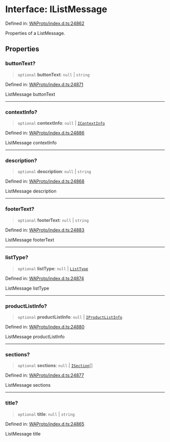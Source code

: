 # Interface: IListMessage

Defined in: [WAProto/index.d.ts:24862](https://github.com/Fokusdotid/Baileys/blob/3533fb5d5a1e97f0cc8384505a121b389a346518/WAProto/index.d.ts#L24862)

Properties of a ListMessage.

## Properties

### buttonText?

> `optional` **buttonText**: `null` \| `string`

Defined in: [WAProto/index.d.ts:24871](https://github.com/Fokusdotid/Baileys/blob/3533fb5d5a1e97f0cc8384505a121b389a346518/WAProto/index.d.ts#L24871)

ListMessage buttonText

***

### contextInfo?

> `optional` **contextInfo**: `null` \| [`IContextInfo`](../../../interfaces/IContextInfo.md)

Defined in: [WAProto/index.d.ts:24886](https://github.com/Fokusdotid/Baileys/blob/3533fb5d5a1e97f0cc8384505a121b389a346518/WAProto/index.d.ts#L24886)

ListMessage contextInfo

***

### description?

> `optional` **description**: `null` \| `string`

Defined in: [WAProto/index.d.ts:24868](https://github.com/Fokusdotid/Baileys/blob/3533fb5d5a1e97f0cc8384505a121b389a346518/WAProto/index.d.ts#L24868)

ListMessage description

***

### footerText?

> `optional` **footerText**: `null` \| `string`

Defined in: [WAProto/index.d.ts:24883](https://github.com/Fokusdotid/Baileys/blob/3533fb5d5a1e97f0cc8384505a121b389a346518/WAProto/index.d.ts#L24883)

ListMessage footerText

***

### listType?

> `optional` **listType**: `null` \| [`ListType`](../namespaces/ListMessage/enumerations/ListType.md)

Defined in: [WAProto/index.d.ts:24874](https://github.com/Fokusdotid/Baileys/blob/3533fb5d5a1e97f0cc8384505a121b389a346518/WAProto/index.d.ts#L24874)

ListMessage listType

***

### productListInfo?

> `optional` **productListInfo**: `null` \| [`IProductListInfo`](../namespaces/ListMessage/interfaces/IProductListInfo.md)

Defined in: [WAProto/index.d.ts:24880](https://github.com/Fokusdotid/Baileys/blob/3533fb5d5a1e97f0cc8384505a121b389a346518/WAProto/index.d.ts#L24880)

ListMessage productListInfo

***

### sections?

> `optional` **sections**: `null` \| [`ISection`](../namespaces/ListMessage/interfaces/ISection.md)[]

Defined in: [WAProto/index.d.ts:24877](https://github.com/Fokusdotid/Baileys/blob/3533fb5d5a1e97f0cc8384505a121b389a346518/WAProto/index.d.ts#L24877)

ListMessage sections

***

### title?

> `optional` **title**: `null` \| `string`

Defined in: [WAProto/index.d.ts:24865](https://github.com/Fokusdotid/Baileys/blob/3533fb5d5a1e97f0cc8384505a121b389a346518/WAProto/index.d.ts#L24865)

ListMessage title
